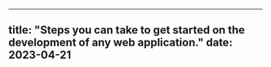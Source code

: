 
---
title: "Steps you can take to get started on the development of any web application."
date: 2023-04-21
---
